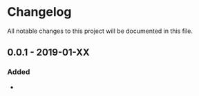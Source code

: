 # Changelog
All notable changes to this project will be documented in this file.

## 0.0.1 - 2019-01-XX
### Added
- 

